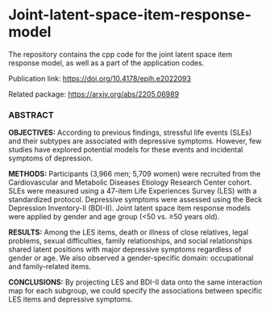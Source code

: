 # Joint-latent-space-item-response-model

The repository contains the cpp code for the joint latent space item response model, as well as a part of the application codes.

Publication link: https://doi.org/10.4178/epih.e2022093

Related package: https://arxiv.org/abs/2205.06989

### ABSTRACT
**OBJECTIVES:** According to previous findings, stressful life events (SLEs) and their subtypes are associated with depressive symptoms. However, few studies have explored potential models for these events and incidental symptoms of depression.

**METHODS:** Participants (3,966 men; 5,709 women) were recruited from the Cardiovascular and Metabolic Diseases Etiology Research Center cohort. SLEs were measured using a 47-item Life Experiences Survey (LES) with a standardized protocol. Depressive symptoms were assessed using the Beck Depression Inventory-II (BDI-II). Joint latent space item response models were applied by gender and age group (<50 vs. ≥50 years old).

**RESULTS:** Among the LES items, death or illness of close relatives, legal problems, sexual difficulties, family relationships, and social relationships shared latent positions with major depressive symptoms regardless of gender or age. We also observed a gender-specific domain: occupational and family-related items.

**CONCLUSIONS:** By projecting LES and BDI-II data onto the same interaction map for each subgroup, we could specify the associations between specific LES items and depressive symptoms.
